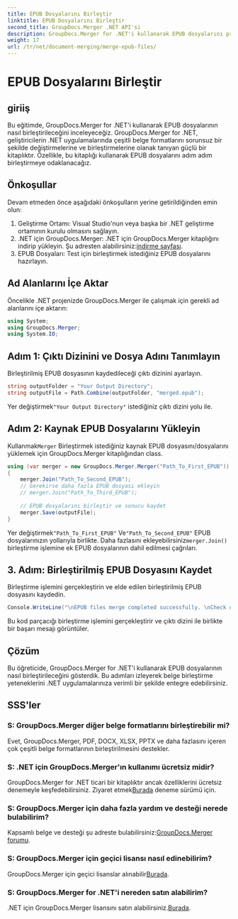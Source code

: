 ```yaml
---
title: EPUB Dosyalarını Birleştir
linktitle: EPUB Dosyalarını Birleştir
second_title: GroupDocs.Merger .NET API'si
description: GroupDocs.Merger for .NET'i kullanarak EPUB dosyalarını programlı olarak nasıl birleştireceğinizi öğrenin. Adım adım eğitimimizi takip edin.
weight: 17
url: /tr/net/document-merging/merge-epub-files/
---
```


# EPUB Dosyalarını Birleştir

## giriiş
Bu eğitimde, GroupDocs.Merger for .NET'i kullanarak EPUB dosyalarının nasıl birleştirileceğini inceleyeceğiz. GroupDocs.Merger for .NET, geliştiricilerin .NET uygulamalarında çeşitli belge formatlarını sorunsuz bir şekilde değiştirmelerine ve birleştirmelerine olanak tanıyan güçlü bir kitaplıktır. Özellikle, bu kitaplığı kullanarak EPUB dosyalarını adım adım birleştirmeye odaklanacağız.
## Önkoşullar
Devam etmeden önce aşağıdaki önkoşulların yerine getirildiğinden emin olun:
1. Geliştirme Ortamı: Visual Studio'nun veya başka bir .NET geliştirme ortamının kurulu olmasını sağlayın.
2.  .NET için GroupDocs.Merger: .NET için GroupDocs.Merger kitaplığını indirip yükleyin. Şu adresten alabilirsiniz:[indirme sayfası](https://releases.groupdocs.com/merger/net/).
3. EPUB Dosyaları: Test için birleştirmek istediğiniz EPUB dosyalarını hazırlayın.

## Ad Alanlarını İçe Aktar
Öncelikle .NET projenizde GroupDocs.Merger ile çalışmak için gerekli ad alanlarını içe aktarın:
```csharp
using System; 
using GroupDocs.Merger;
using System.IO;
```
## Adım 1: Çıktı Dizinini ve Dosya Adını Tanımlayın
Birleştirilmiş EPUB dosyasının kaydedileceği çıktı dizinini ayarlayın.
```csharp
string outputFolder = "Your Output Directory";
string outputFile = Path.Combine(outputFolder, "merged.epub");
```
 Yer değiştirmek`"Your Output Directory"` istediğiniz çıktı dizini yolu ile.
## Adım 2: Kaynak EPUB Dosyalarını Yükleyin
 Kullanmak`Merger` Birleştirmek istediğiniz kaynak EPUB dosyasını/dosyalarını yüklemek için GroupDocs.Merger kitaplığından class.
```csharp
using (var merger = new GroupDocs.Merger.Merger("Path_To_First_EPUB"))
{
    merger.Join("Path_To_Second_EPUB");
    // Gerekirse daha fazla EPUB dosyası ekleyin
    // merger.Join("Path_To_Third_EPUB");
    
    // EPUB dosyalarını birleştir ve sonucu kaydet
    merger.Save(outputFile);
}
```
 Yer değiştirmek`"Path_To_First_EPUB"` Ve`"Path_To_Second_EPUB"` EPUB dosyalarınızın yollarıyla birlikte. Daha fazlasını ekleyebilirsiniz`merger.Join()` birleştirme işlemine ek EPUB dosyalarının dahil edilmesi çağrıları.
## 3. Adım: Birleştirilmiş EPUB Dosyasını Kaydet
Birleştirme işlemini gerçekleştirin ve elde edilen birleştirilmiş EPUB dosyasını kaydedin.
```csharp
Console.WriteLine("\nEPUB files merge completed successfully. \nCheck output in {0}", outputFolder);
```
Bu kod parçacığı birleştirme işlemini gerçekleştirir ve çıktı dizini ile birlikte bir başarı mesajı görüntüler.

## Çözüm
Bu öğreticide, GroupDocs.Merger for .NET'i kullanarak EPUB dosyalarının nasıl birleştirileceğini gösterdik. Bu adımları izleyerek belge birleştirme yeteneklerini .NET uygulamalarınıza verimli bir şekilde entegre edebilirsiniz.

## SSS'ler
### S: GroupDocs.Merger diğer belge formatlarını birleştirebilir mi?
Evet, GroupDocs.Merger, PDF, DOCX, XLSX, PPTX ve daha fazlasını içeren çok çeşitli belge formatlarının birleştirilmesini destekler.
### S: .NET için GroupDocs.Merger'ın kullanımı ücretsiz midir?
 GroupDocs.Merger for .NET ticari bir kitaplıktır ancak özelliklerini ücretsiz denemeyle keşfedebilirsiniz. Ziyaret etmek[Burada](https://releases.groupdocs.com/) deneme sürümü için.
### S: GroupDocs.Merger için daha fazla yardım ve desteği nerede bulabilirim?
 Kapsamlı belge ve desteği şu adreste bulabilirsiniz:[GroupDocs.Merger forumu](https://forum.groupdocs.com/c/merger/32).
### S: GroupDocs.Merger için geçici lisansı nasıl edinebilirim?
 GroupDocs.Merger için geçici lisanslar alınabilir[Burada](https://purchase.groupdocs.com/temporary-license/).
### S: GroupDocs.Merger for .NET'i nereden satın alabilirim?
 .NET için GroupDocs.Merger lisansını satın alabilirsiniz.[Burada](https://purchase.groupdocs.com/buy).